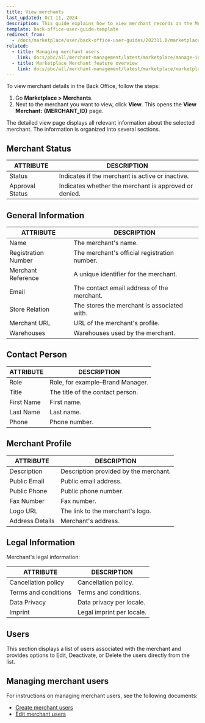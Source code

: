 ```yaml
---
title: View merchants
last_updated: Oct 11, 2024
description: This guide explains how to view merchant records on the Merchants page.
template: back-office-user-guide-template
redirect_from:
  - /docs/marketplace/user/back-office-user-guides/202311.0/marketplace/merchants/managing-merchants.html
related:
  - title: Managing merchant users
    link: docs/pbc/all/merchant-management/latest/marketplace/manage-in-the-back-office/manage-merchants-and-merchant-users-in-the-back-office.html
  - title: Marketplace Merchant feature overview
    link: docs/pbc/all/merchant-management/latest/marketplace/marketplace-merchant-feature-overview/marketplace-merchant-feature-overview.html
---
```


To view merchant details in the Back Office, follow the steps:

1. Go **Marketplace&nbsp;<span aria-label="and then">&gt;</span> Merchants**.
2. Next to the merchant you want to view, click **View**.
    This opens the **View Merchant: {MERCHANT_ID}** page.

The detailed view page displays all relevant information about the selected merchant. The information is organized into several sections.

## Merchant Status

| ATTRIBUTE       | DESCRIPTION                                           |
|-----------------|-------------------------------------------------------|
| Status          | Indicates if the merchant is active or inactive. |
| Approval Status | Indicates whether the merchant is approved or denied.     |

## General Information

| ATTRIBUTE            | DESCRIPTION                                        |
|----------------------|----------------------------------------------------|
| Name                 | The merchant's name.                               |
| Registration Number  | The merchant's official registration number.       |
| Merchant Reference   | A unique identifier for the merchant.              |
| Email                | The contact email address of the merchant.         |
| Store Relation       | The stores the merchant is associated with.  |
| Merchant URL         | URL of the merchant's profile.               |
| Warehouses           | Warehouses used by the merchant. |

## Contact Person

| ATTRIBUTE  | DESCRIPTION                                           |
|------------|-------------------------------------------------------|
| Role       | Role, for example–Brand Manager. |
| Title      | The title of the contact person.                      |
| First Name | First name.                      |
| Last Name  | Last name.                       |
| Phone      | Phone number.                    |

## Merchant Profile

| ATTRIBUTE       | DESCRIPTION                                                              |
|-----------------|--------------------------------------------------------------------------|
| Description     | Description provided by the merchant.                                     |
| Public Email    | Public email address.                                |
| Public Phone    | Public phone number.                                                 |
| Fax Number      | Fax number.                                                          |
| Logo URL        | The link to the merchant's logo.                                         |
| Address Details | Merchant's address.   |

## Legal Information

Merchant's legal information:

| ATTRIBUTE            | DESCRIPTION                                                |
|----------------------|------------------------------------------------------------|
| Cancellation policy  | Cancellation policy.                        |
| Terms and conditions | Terms and conditions.                       |
| Data Privacy         | Data privacy per locale.  |
| Imprint              | Legal imprint per locale.           |

## Users

This section displays a list of users associated with the merchant and provides options to Edit, Deactivate, or Delete the users directly from the list.

## Managing merchant users

For instructions on managing merchant users, see the following documents:
- [Create merchant users](/docs/pbc/all/merchant-management/{{page.version}}/marketplace/manage-in-the-back-office/manage-merchant-users/create-merchant-users.html)
- [Edit merchant users](/docs/pbc/all/merchant-management/{{page.version}}/marketplace/manage-in-the-back-office/manage-merchant-users/edit-merchant-users.html)
